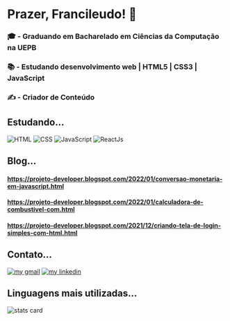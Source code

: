 # Prazer, Francileudo! 👋

### 🎓 - Graduando em Bacharelado em Ciências da Computação na UEPB
### 📚 - Estudando desenvolvimento web | HTML5 | CSS3 | JavaScript
### ✍ - Criador de Conteúdo


## Estudando...

![HTML](https://img.shields.io/badge/HTML5-E34F26?style=for-the-badge&logo=html5&logoColor=white)
![CSS](https://img.shields.io/badge/CSS3-1572B6?style=for-the-badge&logo=css3&logoColor=white)
![JavaScript](https://img.shields.io/badge/JavaScript-F7DF1E?style=for-the-badge&logo=javascript&logoColor=black)
![ReactJs](https://img.shields.io/badge/React-20232A?style=for-the-badge&logo=react&logoColor=61DAFB)

## Blog...
#### <a href="https://projeto-developer.blogspot.com/2022/01/conversao-monetaria-em-javascript.html">https://projeto-developer.blogspot.com/2022/01/conversao-monetaria-em-javascript.html</a>
#### <a href="https://projeto-developer.blogspot.com/2022/01/calculadora-de-combustivel-com.html">https://projeto-developer.blogspot.com/2022/01/calculadora-de-combustivel-com.html</a>
#### <a href="https://projeto-developer.blogspot.com/2021/12/criando-tela-de-login-simples-com-html.html">https://projeto-developer.blogspot.com/2021/12/criando-tela-de-login-simples-com-html.html</a>


## Contato...

<a href="mailto:sfrancileudo1@gmail.com"><img src="https://img.shields.io/badge/Gmail-D14836?style=for-the-badge&logo=gmail&logoColor=white" alt="my gmail"></a>
<a href="https://www.linkedin.com/in/francileudo-oliveira/"><img src="https://img.shields.io/badge/LinkedIn-0077B5?style=for-the-badge&logo=linkedin&logoColor=white" alt="my linkedin"></a>

## Linguagens mais utilizadas...

![stats card](https://github-readme-stats.vercel.app/api/top-langs/?username=fransilva0&layout=demo&langs_count=8&theme=highcontrast&title_color=008b8b&text_color=44d9e6&hide_border=true&border_radius=2rem)

